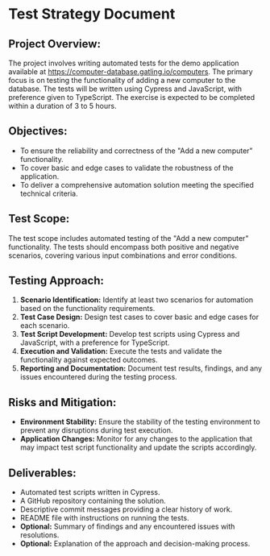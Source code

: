 # Test Strategy Document


## Project Overview:

The project involves writing automated tests for the demo application available at https://computer-database.gatling.io/computers.
The primary focus is on testing the functionality of adding a new computer to the database. The tests will be written using
Cypress and JavaScript, with preference given to TypeScript. The exercise is expected to be completed within a duration of 3 to 5 hours.


## Objectives:
- To ensure the reliability and correctness of the "Add a new computer" functionality.
- To cover basic and edge cases to validate the robustness of the application.
- To deliver a comprehensive automation solution meeting the specified technical criteria.


## Test Scope:
The test scope includes automated testing of the "Add a new computer" functionality. The tests should encompass both 
positive and negative scenarios, covering various input combinations and error conditions.

## Testing Approach:

1. **Scenario Identification:** Identify at least two scenarios for automation based on the functionality requirements.
2. **Test Case Design:** Design test cases to cover basic and edge cases for each scenario.
3. **Test Script Development:** Develop test scripts using Cypress and JavaScript, with a preference for TypeScript.
4. **Execution and Validation:** Execute the tests and validate the functionality against expected outcomes.
5. **Reporting and Documentation:** Document test results, findings, and any issues encountered during the testing process.


## Risks and Mitigation:

- **Environment Stability:** Ensure the stability of the testing environment to prevent any disruptions during test execution.
- **Application Changes:** Monitor for any changes to the application that may impact test script functionality and update the scripts accordingly.

## Deliverables:
- Automated test scripts written in Cypress.
- A GitHub repository containing the solution.
- Descriptive commit messages providing a clear history of work.
- README file with instructions on running the tests.
- **Optional:** Summary of findings and any encountered issues with resolutions.
- **Optional:** Explanation of the approach and decision-making process.
